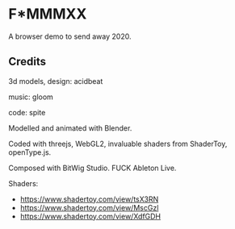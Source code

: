 # F*MMMXX

A browser demo to send away 2020.

## Credits

3d models, design: acidbeat

music: gloom

code: spite

Modelled and animated with Blender.

Coded with threejs, WebGL2, invaluable shaders from ShaderToy, openType.js.

Composed with BitWig Studio. FUCK Ableton Live.

Shaders:
- https://www.shadertoy.com/view/tsX3RN
- https://www.shadertoy.com/view/MscGzl
- https://www.shadertoy.com/view/XdfGDH
